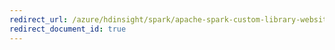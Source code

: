 ```yaml
---
redirect_url: /azure/hdinsight/spark/apache-spark-custom-library-website-log-analysis
redirect_document_id: true
---
```


